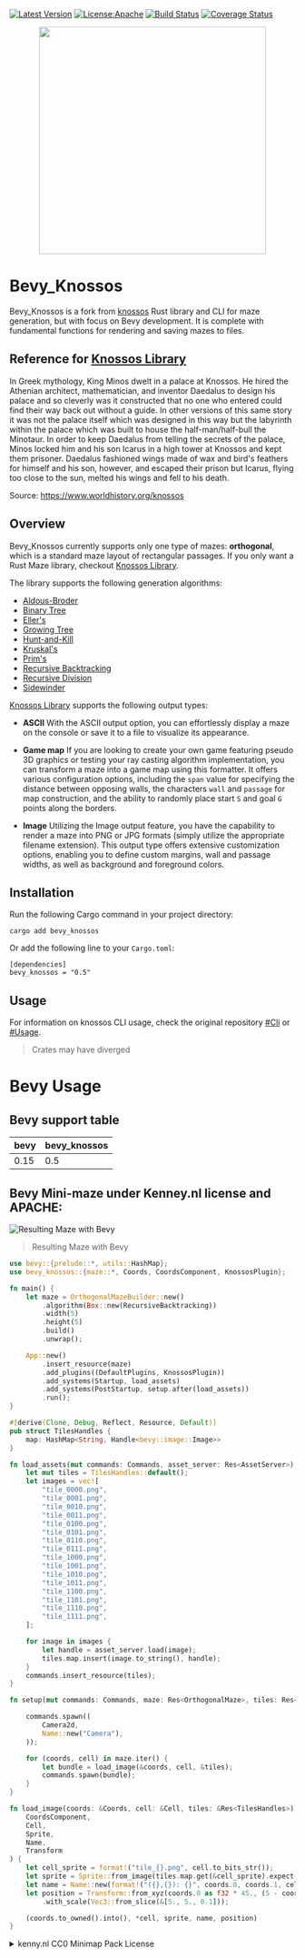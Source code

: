 [![Latest Version](https://img.shields.io/crates/v/knossos)](https://crates.io/crates/knossos)
[![License:Apache](https://img.shields.io/badge/License-Apache_2.0-blue.svg)](https://opensource.org/licenses/Apache-2.0)
[![Build Status](https://github.com/naomijub/bevy_knossos/actions/workflows/build.yml/badge.svg?branch=main)](https://github.com/naomijub/bevy_knossos/actions/workflows/build.yml)
[![Coverage Status](https://coveralls.io/repos/github/naomijub/bevy_knossos/badge.svg)](https://coveralls.io/github/naomijub/bevy_knossos)

<p align="center">
  <img src="assets/daedalus.png?raw=true" width="400" height="400">
</p>

# Bevy_Knossos

Bevy_Knossos is a fork from [knossos](https://github.com/unrenamed/knossos) Rust library and CLI for maze generation, but with focus on Bevy development. It is complete with fundamental functions for rendering and saving mazes to files.

## Reference for [Knossos Library](https://github.com/unrenamed/knossos)

In Greek mythology, King Minos dwelt in a palace at Knossos. He hired the Athenian architect, mathematician, and inventor Daedalus to design his palace and so cleverly was it constructed that no one who entered could find their way back out without a guide. In other versions of this same story it was not the palace itself which was designed in this way but the labyrinth within the palace which was built to house the half-man/half-bull the Minotaur. In order to keep Daedalus from telling the secrets of the palace, Minos locked him and his son Icarus in a high tower at Knossos and kept them prisoner. Daedalus fashioned wings made of wax and bird's feathers for himself and his son, however, and escaped their prison but Icarus, flying too close to the sun, melted his wings and fell to his death. 

Source: https://www.worldhistory.org/knossos

## Overview

Bevy_Knossos currently supports only one type of mazes: **orthogonal**, which is a standard maze layout of rectangular passages. If you only want a Rust Maze library, checkout [Knossos Library](https://github.com/unrenamed/knossos).

The library supports the following generation algorithms:

* [Aldous-Broder](https://weblog.jamisbuck.org/2011/1/17/maze-generation-aldous-broder-algorithm)
* [Binary Tree](https://weblog.jamisbuck.org/2011/2/1/maze-generation-binary-tree-algorithm)
* [Eller's](https://weblog.jamisbuck.org/2010/12/29/maze-generation-eller-s-algorithm)
* [Growing Tree](https://weblog.jamisbuck.org/2011/1/27/maze-generation-growing-tree-algorithm)
* [Hunt-and-Kill](https://weblog.jamisbuck.org/2011/1/24/maze-generation-hunt-and-kill-algorithm)
* [Kruskal's](https://weblog.jamisbuck.org/2011/1/3/maze-generation-kruskal-s-algorithm)
* [Prim's](https://weblog.jamisbuck.org/2011/1/10/maze-generation-prim-s-algorithm)
* [Recursive Backtracking](https://weblog.jamisbuck.org/2010/12/27/maze-generation-recursive-backtracking)
* [Recursive Division](https://weblog.jamisbuck.org/2011/1/12/maze-generation-recursive-division-algorithm)
* [Sidewinder](https://weblog.jamisbuck.org/2011/2/3/maze-generation-sidewinder-algorithm)

[Knossos Library](https://github.com/unrenamed/knossos) supports the following output types:

* **ASCII** With the ASCII output option, you can effortlessly display a maze on the console or save it to a file to visualize its appearance.

* **Game map** If you are looking to create your own game featuring pseudo 3D graphics or testing your ray casting algorithm implementation, you can transform a maze into a game map using this formatter. It offers various configuration options, including the `span` value for specifying the distance between opposing walls, the characters `wall` and `passage` for map construction, and the ability to randomly place start `S` and goal `G` points along the borders.

* **Image** Utilizing the Image output feature, you have the capability to render a maze into PNG or JPG formats (simply utilize the appropriate filename extension). This output type offers extensive customization options, enabling you to define custom margins, wall and passage widths, as well as background and foreground colors.

## Installation
Run the following Cargo command in your project directory:
```no_test
cargo add bevy_knossos
```

Or add the following line to your `Cargo.toml`:
```no_test
[dependencies]
bevy_knossos = "0.5"
```

## Usage

For information on knossos CLI usage, check the original repository [#Cli](https://github.com/unrenamed/knossos?tab=readme-ov-file#cli) or [#Usage](https://github.com/unrenamed/knossos?tab=readme-ov-file#usage). 

> Crates may have diverged

# Bevy Usage

## Bevy support table

| bevy | bevy_knossos |
| ---- | ------------ |
| 0.15 | 0.5          |

## Bevy Mini-maze under Kenney.nl license and APACHE:

![Resulting Maze with Bevy](./assets/bevy.png)
> Resulting Maze with Bevy

```rust
use bevy::{prelude::*, utils::HashMap};
use bevy_knossos::{maze::*, Coords, CoordsComponent, KnossosPlugin};

fn main() {
    let maze = OrthogonalMazeBuilder::new()
        .algorithm(Box::new(RecursiveBacktracking))
        .width(5)
        .height(5)
        .build()
        .unwrap();

    App::new()
        .insert_resource(maze)
        .add_plugins((DefaultPlugins, KnossosPlugin))
        .add_systems(Startup, load_assets)
        .add_systems(PostStartup, setup.after(load_assets))
        .run();
}

#[derive(Clone, Debug, Reflect, Resource, Default)]
pub struct TilesHandles {
    map: HashMap<String, Handle<bevy::image::Image>>
}

fn load_assets(mut commands: Commands, asset_server: Res<AssetServer>) {
    let mut tiles = TilesHandles::default();
    let images = vec![
        "tile_0000.png",
        "tile_0001.png",
        "tile_0010.png",
        "tile_0011.png",
        "tile_0100.png",
        "tile_0101.png",
        "tile_0110.png",
        "tile_0111.png",
        "tile_1000.png",
        "tile_1001.png",
        "tile_1010.png",
        "tile_1011.png",
        "tile_1100.png",
        "tile_1101.png",
        "tile_1110.png",
        "tile_1111.png",
    ];

    for image in images {
        let handle = asset_server.load(image);
        tiles.map.insert(image.to_string(), handle);
    }
    commands.insert_resource(tiles);
}

fn setup(mut commands: Commands, maze: Res<OrthogonalMaze>, tiles: Res<TilesHandles>) {

    commands.spawn((
        Camera2d,
        Name::new("Camera"),
    ));

    for (coords, cell) in maze.iter() {
        let bundle = load_image(&coords, cell, &tiles);
        commands.spawn(bundle);
    }
}

fn load_image(coords: &Coords, cell: &Cell, tiles: &Res<TilesHandles>) -> (
    CoordsComponent,
    Cell,
    Sprite,
    Name,
    Transform
) {
    let cell_sprite = format!("tile_{}.png", cell.to_bits_str());
    let sprite = Sprite::from_image(tiles.map.get(&cell_sprite).expect("All tiles should have been registered").clone());
    let name = Name::new(format!("({},{}): {}", coords.0, coords.1, cell));
    let position = Transform::from_xyz(coords.0 as f32 * 45., (5 - coords.1) as f32 * 45., 0.)
        .with_scale(Vec3::from_slice(&[5., 5., 0.1]));

    (coords.to_owned().into(), *cell, sprite, name, position)
}
```

<details>
<summary> kenny.nl CC0 Minimap Pack License </summary>
Minimap Pack (1.0)

Created/distributed by Kenney (www.kenney.nl)
Creation date: 05-11-2024

------------------------------

License: (Creative Commons Zero, CC0)
http://creativecommons.org/publicdomain/zero/1.0/

This content is free to use in personal, educational and commercial projects.

Support us by crediting Kenney or www.kenney.nl (this is not mandatory)

------------------------------

Donate:   http://support.kenney.nl
Patreon:  http://patreon.com/kenney/

Follow on Twitter for updates:
http://twitter.com/KenneyNL
</details>
